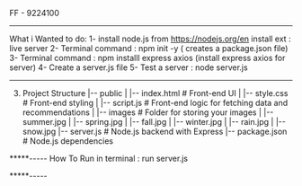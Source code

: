 FF - 9224100
*****************
What i Wanted to do: 
1- install node.js  from https://nodejs.org/en
install ext : live server 
2- Terminal command : npm init -y ( creates a package.json file)
3- Terminal command : npm installl express axios (install express axios for server)
4- Create a server.js file 
5- Test a server : node server.js
*****************
3. Project Structure
|-- public
|   |-- index.html       # Front-end UI
|   |-- style.css        # Front-end styling
|   |-- script.js        # Front-end logic for fetching data and recommendations
|   |-- images           # Folder for storing your images
|       |-- summer.jpg
|       |-- spring.jpg
|       |-- fall.jpg
|       |-- winter.jpg
|       |-- rain.jpg
|       |-- snow.jpg
|-- server.js            # Node.js backend with Express
|-- package.json         # Node.js dependencies

*****-----
 How To Run
 in terminal : run server.js

*****-----